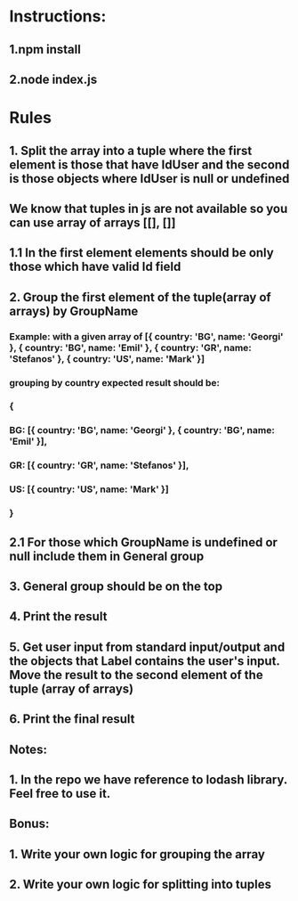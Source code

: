 # Instructions:
## 1.npm install
## 2.node index.js

# Rules
## 1. Split the array into a tuple where the first element is those that have IdUser and the second is those objects where IdUser is null or undefined
##     We know that tuples in js are not available so you can use array of arrays [[], []]
##     1.1 In the first element elements should be only those which have valid Id field
## 2. Group the first element of the tuple(array of arrays) by GroupName
  ###     Example: with a given array of [{ country: 'BG', name: 'Georgi' }, { country: 'BG', name: 'Emil' }, { country: 'GR', name: 'Stefanos' }, { country: 'US', name: 'Mark' }]
  ###     grouping by country expected result should be:
  ###     {
  ###      BG: [{ country: 'BG', name: 'Georgi' }, { country: 'BG', name: 'Emil' }],
  ###      GR: [{ country: 'GR', name: 'Stefanos' }],
  ###      US: [{ country: 'US', name: 'Mark' }]
  ###     }
##     2.1 For those which GroupName is undefined or null include them in General group
## 3. General group should be on the top
## 4. Print the result
## 5. Get user input from standard input/output and the objects that Label contains the user's input. Move the result to the second element of the tuple (array of arrays)
## 6. Print the final result

## Notes:
## 1. In the repo we have reference to lodash library. Feel free to use it.

## Bonus:
## 1. Write your own logic for grouping the array
## 2. Write your own logic for splitting into tuples
